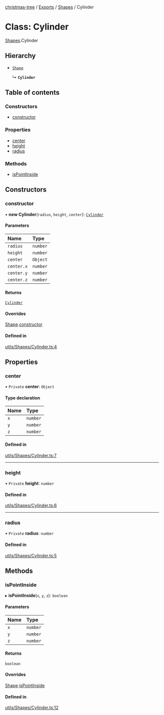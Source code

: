 [christmas-tree](../README.md) / [Exports](../modules.md) / [Shapes](../modules/Shapes.md) / Cylinder

# Class: Cylinder

[Shapes](../modules/Shapes.md).Cylinder

## Hierarchy

- [`Shape`](Shapes.Shape.md)

  ↳ **`Cylinder`**

## Table of contents

### Constructors

- [constructor](Shapes.Cylinder.md#constructor)

### Properties

- [center](Shapes.Cylinder.md#center)
- [height](Shapes.Cylinder.md#height)
- [radius](Shapes.Cylinder.md#radius)

### Methods

- [isPointInside](Shapes.Cylinder.md#ispointinside)

## Constructors

### constructor

• **new Cylinder**(`radius`, `height`, `center`): [`Cylinder`](Shapes.Cylinder.md)

#### Parameters

| Name | Type |
| :------ | :------ |
| `radius` | `number` |
| `height` | `number` |
| `center` | `Object` |
| `center.x` | `number` |
| `center.y` | `number` |
| `center.z` | `number` |

#### Returns

[`Cylinder`](Shapes.Cylinder.md)

#### Overrides

[Shape](Shapes.Shape.md).[constructor](Shapes.Shape.md#constructor)

#### Defined in

[utils/Shapes/Cylinder.ts:4](https://github.com/justinfernald/christmas-tree-lights/blob/6ac5881/src/utils/Shapes/Cylinder.ts#L4)

## Properties

### center

• `Private` **center**: `Object`

#### Type declaration

| Name | Type |
| :------ | :------ |
| `x` | `number` |
| `y` | `number` |
| `z` | `number` |

#### Defined in

[utils/Shapes/Cylinder.ts:7](https://github.com/justinfernald/christmas-tree-lights/blob/6ac5881/src/utils/Shapes/Cylinder.ts#L7)

___

### height

• `Private` **height**: `number`

#### Defined in

[utils/Shapes/Cylinder.ts:6](https://github.com/justinfernald/christmas-tree-lights/blob/6ac5881/src/utils/Shapes/Cylinder.ts#L6)

___

### radius

• `Private` **radius**: `number`

#### Defined in

[utils/Shapes/Cylinder.ts:5](https://github.com/justinfernald/christmas-tree-lights/blob/6ac5881/src/utils/Shapes/Cylinder.ts#L5)

## Methods

### isPointInside

▸ **isPointInside**(`x`, `y`, `z`): `boolean`

#### Parameters

| Name | Type |
| :------ | :------ |
| `x` | `number` |
| `y` | `number` |
| `z` | `number` |

#### Returns

`boolean`

#### Overrides

[Shape](Shapes.Shape.md).[isPointInside](Shapes.Shape.md#ispointinside)

#### Defined in

[utils/Shapes/Cylinder.ts:12](https://github.com/justinfernald/christmas-tree-lights/blob/6ac5881/src/utils/Shapes/Cylinder.ts#L12)
